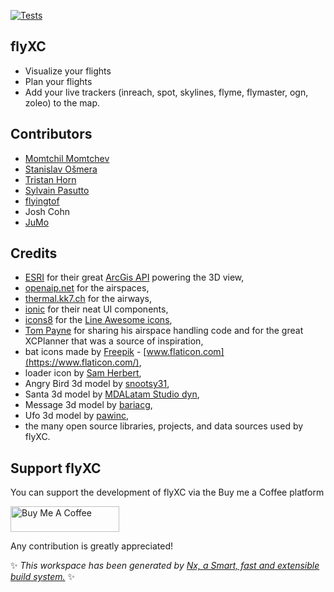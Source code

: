 [![Tests](https://github.com/vicb/flyxc/actions/workflows/node.js.yml/badge.svg)](https://github.com/vicb/flyxc/actions/workflows/node.js.yml)

## flyXC

- Visualize your flights
- Plan your flights
- Add your live trackers (inreach, spot, skylines, flyme, flymaster, ogn, zoleo) to the map.

## Contributors

- [Momtchil Momtchev](https://github.com/mmomtchev)
- [Stanislav Ošmera](https://github.com/osmeras)
- [Tristan Horn](https://github.com/tris)
- [Sylvain Pasutto](https://github.com/spasutto)
- [flyingtof](https://github.com/flyingtof)
- Josh Cohn
- [JuMo](https://github.com/jujumo)

## Credits

- [ESRI](https://www.esri.com/) for their great [ArcGis API](https://developers.arcgis.com/javascript/) powering the 3D view,
- [openaip.net](http://openaip.net/) for the airspaces,
- [thermal.kk7.ch](https://thermal.kk7.ch/) for the airways,
- [ionic](https://ionicframework.com/) for their neat UI components,
- [icons8](https://icons8.com/) for the [Line Awesome icons](https://github.com/icons8/line-awesome),
- [Tom Payne](https://github.com/twpayne) for sharing his airspace handling code and for the great XCPlanner that was a source of inspiration,
- bat icons made by [Freepik](https://www.flaticon.com/authors/freepik) - [www.flaticon.com](https://www.flaticon.com/),
- loader icon by [Sam Herbert](https://github.com/SamHerbert/SVG-Loaders/blob/master/svg-loaders/three-dots.svg),
- Angry Bird 3d model by [snootsy31](https://sketchfab.com/snootsy31),
- Santa 3d model by [MDALatam Studio dyn](https://sketchfab.com/minego90),
- Message 3d model by [bariacg](https://sketchfab.com/bariacg),
- Ufo 3d model by [pawinc](https://sketchfab.com/demarerik),
- the many open source libraries, projects, and data sources used by flyXC.

## Support flyXC

You can support the development of flyXC via the Buy me a Coffee platform

<a href="https://www.buymeacoffee.com/vic.b" target="_blank"><img src="https://cdn.buymeacoffee.com/buttons/default-orange.png" alt="Buy Me A Coffee" height="41" width="174"></a>

Any contribution is greatly appreciated!

✨ _This workspace has been generated by [Nx, a Smart, fast and extensible build system.](https://nx.dev)_ ✨
